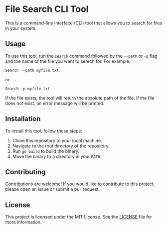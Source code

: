 # File Search CLI Tool

This is a command-line interface (CLI) tool that allows you to search for files in your system.

## Usage

To use this tool, run the `search` command followed by the `--path` or `-p` flag and the name of the file you want to search for. For example:

```
Search --path myfile.txt
```

or

```
Search -p myfile.txt
```

If the file exists, the tool will return the absolute path of the file. If the file does not exist, an error message will be printed.

## Installation

To install this tool, follow these steps:

1. Clone this repository to your local machine.
2. Navigate to the root directory of the repository.
3. Run `go build` to build the binary.
4. Move the binary to a directory in your `PATH`.

## Contributing

Contributions are welcome! If you would like to contribute to this project, please open an issue or submit a pull request.

## License

This project is licensed under the MIT License. See the [LICENSE](LICENSE) file for more information.
